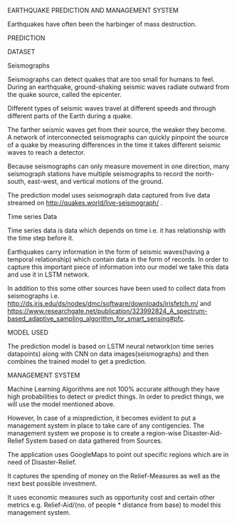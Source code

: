 EARTHQUAKE PREDICTION AND MANAGEMENT SYSTEM

Earthquakes have often been the harbinger of mass destruction.

PREDICTION 

DATASET

Seismographs

Seismographs can detect quakes that are too small for humans to feel. During an earthquake, ground-shaking seismic waves radiate outward from the quake source, called the epicenter.

Different types of seismic waves travel at different speeds and through different parts of the Earth during a quake.

The farther seismic waves get from their source, the weaker they become. A network of interconnected seismographs can quickly pinpoint the source of a quake by measuring differences in the time it takes different seismic waves to reach a detector.

Because seismographs can only measure movement in one direction, many seismograph stations have multiple seismographs to record the north-south, east-west, and vertical motions of the ground.

The prediction model uses seismograph data captured from live data streamed on http://quakes.world/live-seismograph/ . 

Time series Data

Time series data is data which depends on time i.e. it has relationship with the time step before it. 

Earthquakes carry information in the form of seismic waves(having a temporal relationship) which contain data in the form of records. In order to capture this important piece of information into our model we take this data and use it in LSTM network. 

In addition to this some other sources have been used to collect data from seismographs i.e. http://ds.iris.edu/ds/nodes/dmc/software/downloads/irisfetch.m/ and https://www.researchgate.net/publication/323992824_A_spectrum-based_adaptive_sampling_algorithm_for_smart_sensing#pfc.

MODEL USED

The prediction model is based on LSTM neural network(on time series datapoints) along with CNN on data images(seismographs) and then combines the trained model to get a prediction.

MANAGEMENT SYSTEM

Machine Learning Algorithms are not 100% accurate although they have high probabilities to detect or predict things. In order to predict things, we will use the model mentioned above.

However, In case of a misprediction, it becomes evident to put a management system in place to take care of any contigencies.
The management system we propose is to create a region-wise Disaster-Aid-Relief System based on data gathered from Sources.

The application uses GoogleMaps to point out specific regions which are in need of Disaster-Relief.

It captures the spending of money on the Relief-Measures as well as the next best possible investment.

It uses economic measures such as opportunity cost and certain other metrics e.g. Relief-Aid/(no. of people * distance from base) to model this management system.

